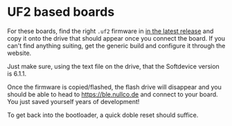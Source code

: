 # UF2 based boards

For these boards, find the right `.uf2` firmware in [in the latest release](https://github.com/dakhnod/BLEnky/releases/latest) and copy it onto the drive that should appear once you connect the board.
If you can't find anything suiting, get the generic build and configure it through the website.

Just make sure, using the text file on the drive, that the Softdevice version is 6.1.1.

Once the firmware is copied/flashed, the flash drive will disappear and you should be able to head to https://ble.nullco.de and connect to your board. You just saved yourself years of development!

To get back into the bootloader, a quick doble reset should suffice.